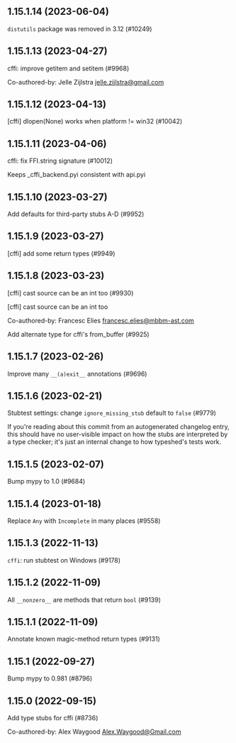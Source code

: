 ## 1.15.1.14 (2023-06-04)

`distutils` package was removed in 3.12 (#10249)

## 1.15.1.13 (2023-04-27)

cffi: improve getitem and setitem (#9968)

Co-authored-by: Jelle Zijlstra <jelle.zijlstra@gmail.com>

## 1.15.1.12 (2023-04-13)

[cffi] dlopen(None) works when platform != win32 (#10042)

## 1.15.1.11 (2023-04-06)

cffi: fix FFI.string signature (#10012)

Keeps _cffi_backend.pyi consistent with api.pyi

## 1.15.1.10 (2023-03-27)

Add defaults for third-party stubs A-D (#9952)

## 1.15.1.9 (2023-03-27)

[cffi] add some return types (#9949)

## 1.15.1.8 (2023-03-23)

[cffi] cast source can be an int too  (#9930)

[cffi] cast source can be an int too

Co-authored-by: Francesc Elies <francesc.elies@mbbm-ast.com>

Add alternate type for cffi's from_buffer (#9925)

## 1.15.1.7 (2023-02-26)

Improve many `__(a)exit__` annotations (#9696)

## 1.15.1.6 (2023-02-21)

Stubtest settings: change `ignore_missing_stub` default to `false` (#9779)

If you're reading about this commit from an autogenerated changelog entry, this should have no user-visible impact on how the stubs are interpreted by a type checker; it's just an internal change to how typeshed's tests work.

## 1.15.1.5 (2023-02-07)

Bump mypy to 1.0 (#9684)

## 1.15.1.4 (2023-01-18)

Replace `Any` with `Incomplete` in many places (#9558)

## 1.15.1.3 (2022-11-13)

`cffi`: run stubtest on Windows (#9178)

## 1.15.1.2 (2022-11-09)

All `__nonzero__` are methods that return `bool` (#9139)

## 1.15.1.1 (2022-11-09)

Annotate known magic-method return types (#9131)

## 1.15.1 (2022-09-27)

Bump mypy to 0.981 (#8796)

## 1.15.0 (2022-09-15)

Add type stubs for cffi (#8736)

Co-authored-by: Alex Waygood <Alex.Waygood@Gmail.com>

